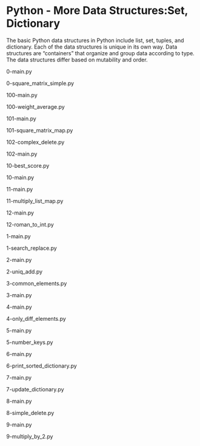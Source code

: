 # Python - More Data Structures:Set, Dictionary

The basic Python data structures in Python include list, set, tuples, and dictionary. Each of the data structures is unique in its own way. Data structures are “containers” that organize and group data according to type. The data structures differ based on mutability and order.

0-main.py

0-square_matrix_simple.py

100-main.py

100-weight_average.py

101-main.py

101-square_matrix_map.py

102-complex_delete.py

102-main.py

10-best_score.py

10-main.py

11-main.py

11-multiply_list_map.py

12-main.py

12-roman_to_int.py

1-main.py

1-search_replace.py

2-main.py

2-uniq_add.py

3-common_elements.py

3-main.py

4-main.py

4-only_diff_elements.py

5-main.py

5-number_keys.py

6-main.py

6-print_sorted_dictionary.py

7-main.py

7-update_dictionary.py

8-main.py

8-simple_delete.py

9-main.py

9-multiply_by_2.py
